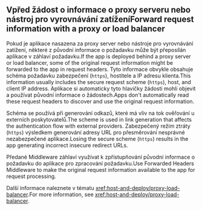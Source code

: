 ## <a name="forward-request-information-with-a-proxy-or-load-balancer"></a><span data-ttu-id="a10f9-101">Vpřed žádost o informace o proxy serveru nebo nástroj pro vyrovnávání zatížení</span><span class="sxs-lookup"><span data-stu-id="a10f9-101">Forward request information with a proxy or load balancer</span></span>

<span data-ttu-id="a10f9-102">Pokud je aplikace nasazena za proxy server nebo nástroje pro vyrovnávání zatížení, některé z původní informace o požadavku může být přeposílán aplikace v záhlaví požadavku.</span><span class="sxs-lookup"><span data-stu-id="a10f9-102">If the app is deployed behind a proxy server or load balancer, some of the original request information might be forwarded to the app in request headers.</span></span> <span data-ttu-id="a10f9-103">Tyto informace obvykle obsahuje schéma požadavku zabezpečení (`https`), hostitele a IP adresu klienta.</span><span class="sxs-lookup"><span data-stu-id="a10f9-103">This information usually includes the secure request scheme (`https`), host, and client IP address.</span></span> <span data-ttu-id="a10f9-104">Aplikace si automaticky tyto hlavičky žádosti mohli objevit a používat původní informace o žádostech.</span><span class="sxs-lookup"><span data-stu-id="a10f9-104">Apps don't automatically read these request headers to discover and use the original request information.</span></span>

<span data-ttu-id="a10f9-105">Schéma se používá při generování odkazů, které má vliv na tok ověřování u externích poskytovatelů.</span><span class="sxs-lookup"><span data-stu-id="a10f9-105">The scheme is used in link generation that affects the authentication flow with external providers.</span></span> <span data-ttu-id="a10f9-106">Zabezpečený režim ztráty (`https`) výsledkem generování adresy URL pro přesměrování nesprávné nezabezpečené aplikace.</span><span class="sxs-lookup"><span data-stu-id="a10f9-106">Losing the secure scheme (`https`) results in the app generating incorrect insecure redirect URLs.</span></span>

<span data-ttu-id="a10f9-107">Předané Middleware záhlaví využívat k zpřístupňování původní informace o požadavku do aplikace pro zpracování požadavku.</span><span class="sxs-lookup"><span data-stu-id="a10f9-107">Use Forwarded Headers Middleware to make the original request information available to the app for request processing.</span></span>

<span data-ttu-id="a10f9-108">Další informace naleznete v tématu <xref:host-and-deploy/proxy-load-balancer>.</span><span class="sxs-lookup"><span data-stu-id="a10f9-108">For more information, see <xref:host-and-deploy/proxy-load-balancer>.</span></span>
